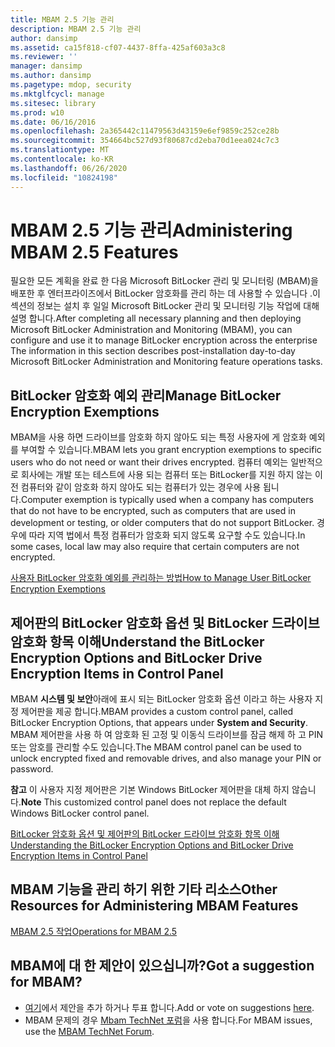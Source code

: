 ```yaml
---
title: MBAM 2.5 기능 관리
description: MBAM 2.5 기능 관리
author: dansimp
ms.assetid: ca15f818-cf07-4437-8ffa-425af603a3c8
ms.reviewer: ''
manager: dansimp
ms.author: dansimp
ms.pagetype: mdop, security
ms.mktglfcycl: manage
ms.sitesec: library
ms.prod: w10
ms.date: 06/16/2016
ms.openlocfilehash: 2a365442c11479563d43159e6ef9859c252ce28b
ms.sourcegitcommit: 354664bc527d93f80687cd2eba70d1eea024c7c3
ms.translationtype: MT
ms.contentlocale: ko-KR
ms.lasthandoff: 06/26/2020
ms.locfileid: "10824198"
---
```

# <span data-ttu-id="80dbc-103">MBAM 2.5 기능 관리</span><span class="sxs-lookup"><span data-stu-id="80dbc-103">Administering MBAM 2.5 Features</span></span>


<span data-ttu-id="80dbc-104">필요한 모든 계획을 완료 한 다음 Microsoft BitLocker 관리 및 모니터링 (MBAM)을 배포한 후 엔터프라이즈에서 BitLocker 암호화를 관리 하는 데 사용할 수 있습니다 .이 섹션의 정보는 설치 후 일일 Microsoft BitLocker 관리 및 모니터링 기능 작업에 대해 설명 합니다.</span><span class="sxs-lookup"><span data-stu-id="80dbc-104">After completing all necessary planning and then deploying Microsoft BitLocker Administration and Monitoring (MBAM), you can configure and use it to manage BitLocker encryption across the enterprise The information in this section describes post-installation day-to-day Microsoft BitLocker Administration and Monitoring feature operations tasks.</span></span>

## <span data-ttu-id="80dbc-105">BitLocker 암호화 예외 관리</span><span class="sxs-lookup"><span data-stu-id="80dbc-105">Manage BitLocker Encryption Exemptions</span></span>


<span data-ttu-id="80dbc-106">MBAM을 사용 하면 드라이브를 암호화 하지 않아도 되는 특정 사용자에 게 암호화 예외를 부여할 수 있습니다.</span><span class="sxs-lookup"><span data-stu-id="80dbc-106">MBAM lets you grant encryption exemptions to specific users who do not need or want their drives encrypted.</span></span> <span data-ttu-id="80dbc-107">컴퓨터 예외는 일반적으로 회사에는 개발 또는 테스트에 사용 되는 컴퓨터 또는 BitLocker를 지원 하지 않는 이전 컴퓨터와 같이 암호화 하지 않아도 되는 컴퓨터가 있는 경우에 사용 됩니다.</span><span class="sxs-lookup"><span data-stu-id="80dbc-107">Computer exemption is typically used when a company has computers that do not have to be encrypted, such as computers that are used in development or testing, or older computers that do not support BitLocker.</span></span> <span data-ttu-id="80dbc-108">경우에 따라 지역 법에서 특정 컴퓨터가 암호화 되지 않도록 요구할 수도 있습니다.</span><span class="sxs-lookup"><span data-stu-id="80dbc-108">In some cases, local law may also require that certain computers are not encrypted.</span></span>

[<span data-ttu-id="80dbc-109">사용자 BitLocker 암호화 예외를 관리하는 방법</span><span class="sxs-lookup"><span data-stu-id="80dbc-109">How to Manage User BitLocker Encryption Exemptions</span></span>](how-to-manage-user-bitlocker-encryption-exemptions-mbam-25.md)

## <span data-ttu-id="80dbc-110">제어판의 BitLocker 암호화 옵션 및 BitLocker 드라이브 암호화 항목 이해</span><span class="sxs-lookup"><span data-stu-id="80dbc-110">Understand the BitLocker Encryption Options and BitLocker Drive Encryption Items in Control Panel</span></span>


<span data-ttu-id="80dbc-111">MBAM **시스템 및 보안**아래에 표시 되는 BitLocker 암호화 옵션 이라고 하는 사용자 지정 제어판을 제공 합니다.</span><span class="sxs-lookup"><span data-stu-id="80dbc-111">MBAM provides a custom control panel, called BitLocker Encryption Options, that appears under **System and Security**.</span></span> <span data-ttu-id="80dbc-112">MBAM 제어판을 사용 하 여 암호화 된 고정 및 이동식 드라이브를 잠금 해제 하 고 PIN 또는 암호를 관리할 수도 있습니다.</span><span class="sxs-lookup"><span data-stu-id="80dbc-112">The MBAM control panel can be used to unlock encrypted fixed and removable drives, and also manage your PIN or password.</span></span>

<span data-ttu-id="80dbc-113">**참고**  이 사용자 지정 제어판은 기본 Windows BitLocker 제어판을 대체 하지 않습니다.</span><span class="sxs-lookup"><span data-stu-id="80dbc-113">**Note** This customized control panel does not replace the default Windows BitLocker control panel.</span></span>

 

[<span data-ttu-id="80dbc-114">BitLocker 암호화 옵션 및 제어판의 BitLocker 드라이브 암호화 항목 이해</span><span class="sxs-lookup"><span data-stu-id="80dbc-114">Understanding the BitLocker Encryption Options and BitLocker Drive Encryption Items in Control Panel</span></span>](understanding-the-bitlocker-encryption-options-and-bitlocker-drive-encryption-items-in-control-panel.md)

## <span data-ttu-id="80dbc-115">MBAM 기능을 관리 하기 위한 기타 리소스</span><span class="sxs-lookup"><span data-stu-id="80dbc-115">Other Resources for Administering MBAM Features</span></span>


[<span data-ttu-id="80dbc-116">MBAM 2.5 작업</span><span class="sxs-lookup"><span data-stu-id="80dbc-116">Operations for MBAM 2.5</span></span>](operations-for-mbam-25.md)

## <span data-ttu-id="80dbc-117">MBAM에 대 한 제안이 있으십니까?</span><span class="sxs-lookup"><span data-stu-id="80dbc-117">Got a suggestion for MBAM?</span></span>
- <span data-ttu-id="80dbc-118">[여기](http://mbam.uservoice.com/forums/268571-microsoft-bitlocker-administration-and-monitoring)에서 제안을 추가 하거나 투표 합니다.</span><span class="sxs-lookup"><span data-stu-id="80dbc-118">Add or vote on suggestions [here](http://mbam.uservoice.com/forums/268571-microsoft-bitlocker-administration-and-monitoring).</span></span> 
- <span data-ttu-id="80dbc-119">MBAM 문제의 경우 [Mbam TechNet 포럼](https://social.technet.microsoft.com/Forums/home?forum=mdopmbam)을 사용 합니다.</span><span class="sxs-lookup"><span data-stu-id="80dbc-119">For MBAM issues, use the [MBAM TechNet Forum](https://social.technet.microsoft.com/Forums/home?forum=mdopmbam).</span></span>

 

 





